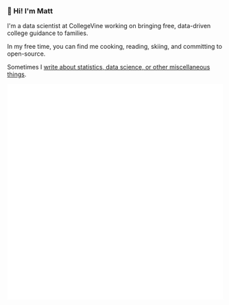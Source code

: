 ### 👋 Hi! I'm **Matt**

I'm a data scientist at CollegeVine working on bringing free, data-driven college guidance to families. 

In my free time, you can find me cooking, reading, skiing, and committing to open-source. 

Sometimes I [write about statistics, data science, or other miscellaneous things](https://mrkaye97.github.io/blog/).

<img src="github-metrics.svg" />

